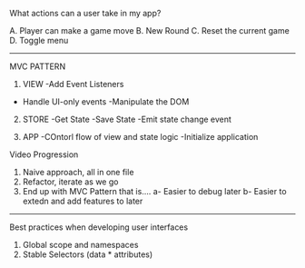 What actions can a user take in my app? 

A. Player can make a game move 
B. New Round 
C. Reset the current game 
D. Toggle menu 


-----------------------------------------------------------


MVC PATTERN 

1. VIEW 
-Add Event Listeners 
- Handle UI-only events 
-Manipulate the DOM 



2. STORE 
-Get State 
-Save State 
-Emit state change event 



3. APP 
-COntorl flow of view and state logic 
-Initialize application 



Video Progression 

1. Naive approach, all in one file 
2. Refactor, iterate as we go 
3. End up with MVC Pattern that is....
a- Easier to debug later 
b- Easier to extedn and add features to later 



-------------------------------------------------------------------------------

Best practices when developing user interfaces 

1. Global scope and namespaces 
2. Stable Selectors (data * attributes)